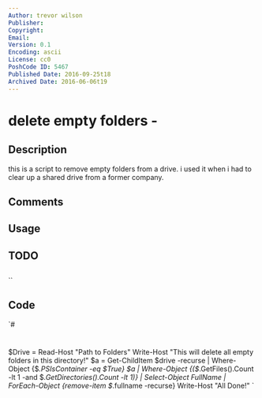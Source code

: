 ```yaml
---
Author: trevor wilson
Publisher: 
Copyright: 
Email: 
Version: 0.1
Encoding: ascii
License: cc0
PoshCode ID: 5467
Published Date: 2016-09-25t18
Archived Date: 2016-06-06t19
---
```


# delete empty folders - 

## Description

this is a script to remove empty folders from a drive. i used it when i had to clear up a shared drive from a former company.

## Comments



## Usage



## TODO



## 

``

## Code

`#
 #
 $Drive = Read-Host "Path to Folders"
 Write-Host "This will delete all empty folders in this directory!"
 $a = Get-ChildItem $drive -recurse | Where-Object {$_.PSIsContainer -eq $True}
 $a | Where-Object {($_.GetFiles().Count -lt 1 -and $_.GetDirectories().Count -lt 1)} | Select-Object FullName | ForEach-Object {remove-item $_.fullname -recurse} 
 Write-Host "All Done!"
`

